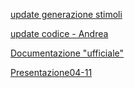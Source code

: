 [update generazione stimoli](appunti.html)

[update codice - Andrea](Documento.html)

[Documentazione "ufficiale"](Details.html)

[Presentazione04-11](Presentazione04.html)
